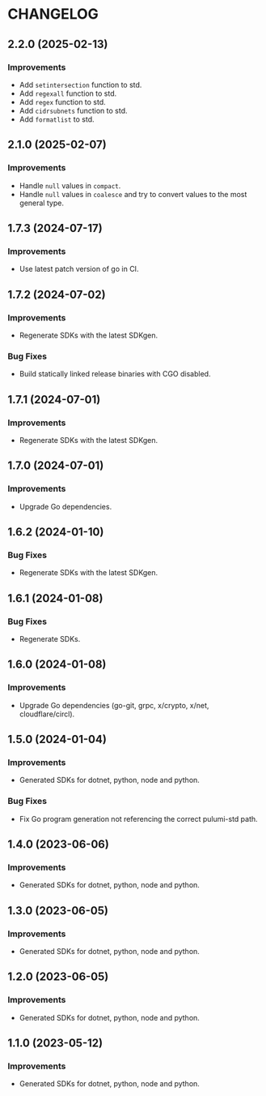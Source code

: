 CHANGELOG
=========

## 2.2.0 (2025-02-13)

### Improvements

- Add `setintersection` function to std.
- Add `regexall` function to std.
- Add `regex` function to std.
- Add `cidrsubnets` function to std.
- Add `formatlist` to std.

## 2.1.0 (2025-02-07)

### Improvements

- Handle `null` values in `compact`.
- Handle `null` values in `coalesce` and try to convert values to the most general type.

## 1.7.3 (2024-07-17)

### Improvements

- Use latest patch version of go in CI.

## 1.7.2 (2024-07-02)

### Improvements

- Regenerate SDKs with the latest SDKgen.

### Bug Fixes

- Build statically linked release binaries with CGO disabled.

## 1.7.1 (2024-07-01)

### Improvements

- Regenerate SDKs with the latest SDKgen.

## 1.7.0 (2024-07-01)

### Improvements

- Upgrade Go dependencies.

## 1.6.2 (2024-01-10)

### Bug Fixes

- Regenerate SDKs with the latest SDKgen.

## 1.6.1 (2024-01-08)

### Bug Fixes

- Regenerate SDKs.

## 1.6.0 (2024-01-08)

### Improvements

- Upgrade Go dependencies (go-git, grpc, x/crypto, x/net, cloudflare/circl).

## 1.5.0 (2024-01-04)

### Improvements

- Generated SDKs for dotnet, python, node and python.

### Bug Fixes

- Fix Go program generation not referencing the correct pulumi-std path.

## 1.4.0 (2023-06-06)

### Improvements

- Generated SDKs for dotnet, python, node and python.

## 1.3.0 (2023-06-05)

### Improvements

- Generated SDKs for dotnet, python, node and python.

## 1.2.0 (2023-06-05)

### Improvements

- Generated SDKs for dotnet, python, node and python.

## 1.1.0 (2023-05-12)

### Improvements

- Generated SDKs for dotnet, python, node and python.

